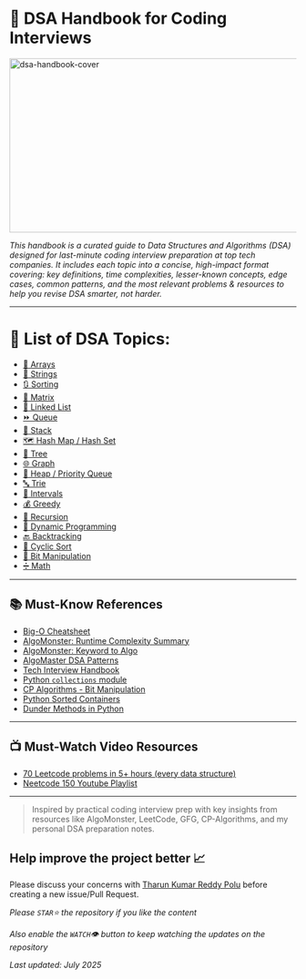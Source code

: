# 📘 DSA Handbook for Coding Interviews

<img width="917" height="306" alt="dsa-handbook-cover" src="https://github.com/user-attachments/assets/02fab156-1293-492e-bf59-8c34a20fd632" />

_This handbook is a curated guide to Data Structures and Algorithms (DSA) designed for last-minute coding interview preparation at top tech companies. It includes each topic into a concise, high-impact format covering: key definitions, time complexities, lesser-known concepts, edge cases, common patterns, and the most relevant problems & resources to help you revise DSA smarter, not harder._

---
# 📖 List of DSA Topics:
- [📌 Arrays](https://github.com/TharunKumarReddyPolu/DSA-Handbook-for-Coding-Interviews/blob/main/Topics/arrays.md)
- [🧵 Strings](https://github.com/TharunKumarReddyPolu/DSA-Handbook-for-Coding-Interviews/blob/main/Topics/strings.md)
- [🔃 Sorting](https://github.com/TharunKumarReddyPolu/DSA-Handbook-for-Coding-Interviews/blob/main/Topics/sorting.md)
- [🧮 Matrix](https://github.com/TharunKumarReddyPolu/DSA-Handbook-for-Coding-Interviews/blob/main/Topics/matrix.md)
- [🔗 Linked List](https://github.com/TharunKumarReddyPolu/DSA-Handbook-for-Coding-Interviews/blob/main/Topics/linked-list.md)
- [⏩ Queue](https://github.com/TharunKumarReddyPolu/DSA-Handbook-for-Coding-Interviews/blob/main/Topics/queue.md)
- [🧱 Stack](https://github.com/TharunKumarReddyPolu/DSA-Handbook-for-Coding-Interviews/blob/main/Topics/stack.md)
- [🗺️ Hash Map / Hash Set](https://github.com/TharunKumarReddyPolu/DSA-Handbook-for-Coding-Interviews/blob/main/Topics/hashing.md)
- [🌲 Tree](https://github.com/TharunKumarReddyPolu/DSA-Handbook-for-Coding-Interviews/blob/main/Topics/tree.md)
- [🌐 Graph](https://github.com/TharunKumarReddyPolu/DSA-Handbook-for-Coding-Interviews/blob/main/Topics/graph.md)
- [🔺 Heap / Priority Queue](https://github.com/TharunKumarReddyPolu/DSA-Handbook-for-Coding-Interviews/blob/main/Topics/heap-pq.md)
- [🔤 Trie](https://github.com/TharunKumarReddyPolu/DSA-Handbook-for-Coding-Interviews/blob/main/Topics/trie.mds)
- [📆 Intervals](https://github.com/TharunKumarReddyPolu/DSA-Handbook-for-Coding-Interviews/blob/main/Topics/intervals.md)
- [💰 Greedy](https://github.com/TharunKumarReddyPolu/DSA-Handbook-for-Coding-Interviews/blob/main/Topics/greedy.md)
- [🔁 Recursion](https://github.com/TharunKumarReddyPolu/DSA-Handbook-for-Coding-Interviews/blob/main/Topics/recursion.md)
- [🧠 Dynamic Programming](https://github.com/TharunKumarReddyPolu/DSA-Handbook-for-Coding-Interviews/blob/main/Topics/dynamic-programming.md)
- [🔙 Backtracking](https://github.com/TharunKumarReddyPolu/DSA-Handbook-for-Coding-Interviews/blob/main/Topics/backtracking.md)
- [🔄 Cyclic Sort](https://github.com/TharunKumarReddyPolu/DSA-Handbook-for-Coding-Interviews/blob/main/Topics/cyclic-sort.md)
- [🧮 Bit Manipulation](https://github.com/TharunKumarReddyPolu/DSA-Handbook-for-Coding-Interviews/blob/main/Topics/bit-manipulation.md)
- [➗ Math](https://github.com/TharunKumarReddyPolu/DSA-Handbook-for-Coding-Interviews/blob/main/Topics/math.md)

---

## 📚 Must-Know References
- [Big-O Cheatsheet](https://www.bigocheatsheet.com/)
- [AlgoMonster: Runtime Complexity Summary](https://algo.monster/problems/runtime_summary)
- [AlgoMonster: Keyword to Algo](https://algo.monster/problems/keyword_to_algo)
- [AlgoMaster DSA Patterns](https://algomaster.io/practice/dsa-patterns)
- [Tech Interview Handbook](https://www.techinterviewhandbook.org/algorithms/study-cheatsheet/)
- [Python `collections` module](https://www.geeksforgeeks.org/python-collections-module/)
- [CP Algorithms - Bit Manipulation](https://cp-algorithms.com/algebra/bit-manipulation.html)
- [Python Sorted Containers](https://www.geeksforgeeks.org/python-sorted-containers-an-introduction/)
- [Dunder Methods in Python](https://www.geeksforgeeks.org/dunder-magic-methods-python/)

---

## 📺 Must-Watch Video Resources
- [70 Leetcode problems in 5+ hours (every data structure)](https://youtu.be/lvO88XxNAzs)
- [Neetcode 150 Youtube Playlist](https://www.youtube.com/watch?v=3OamzN90kPg&list=PLPe9IkX86X3y5m_MvtNu2ughxsvkqUNKr)

---

> Inspired by practical coding interview prep with key insights from resources like AlgoMonster, LeetCode, GFG, CP-Algorithms, and my personal DSA preparation notes.

## Help improve the project better 📈

Please discuss your concerns with [Tharun Kumar Reddy Polu](https://tharunpolu.com/) before creating a new issue/Pull Request.

_Please `STAR`⭐️ the repository if you like the content_

_Also enable the `WATCH`👁 button to keep watching the updates on the repository_


_Last updated: July 2025_
